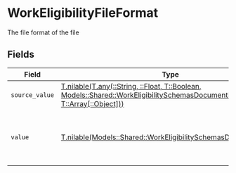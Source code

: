 # WorkEligibilityFileFormat

The file format of the file


## Fields

| Field                                                                                                                                                                                                        | Type                                                                                                                                                                                                         | Required                                                                                                                                                                                                     | Description                                                                                                                                                                                                  | Example                                                                                                                                                                                                      |
| ------------------------------------------------------------------------------------------------------------------------------------------------------------------------------------------------------------ | ------------------------------------------------------------------------------------------------------------------------------------------------------------------------------------------------------------ | ------------------------------------------------------------------------------------------------------------------------------------------------------------------------------------------------------------ | ------------------------------------------------------------------------------------------------------------------------------------------------------------------------------------------------------------ | ------------------------------------------------------------------------------------------------------------------------------------------------------------------------------------------------------------ |
| `source_value`                                                                                                                                                                                               | [T.nilable(T.any(::String, ::Float, T::Boolean, Models::Shared::WorkEligibilitySchemasDocumentFileFormat4, T::Array[::Object]))](../../models/shared/workeligibilityschemasdocumentfileformatsourcevalue.md) | :heavy_minus_sign:                                                                                                                                                                                           | N/A                                                                                                                                                                                                          | application/pdf                                                                                                                                                                                              |
| `value`                                                                                                                                                                                                      | [T.nilable(Models::Shared::WorkEligibilitySchemasDocumentValue)](../../models/shared/workeligibilityschemasdocumentvalue.md)                                                                                 | :heavy_minus_sign:                                                                                                                                                                                           | The file format of the file, expressed as a file extension                                                                                                                                                   | pdf                                                                                                                                                                                                          |